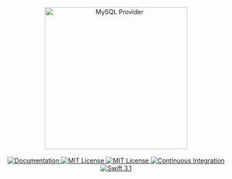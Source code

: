 <p align="center">
    <img src="https://cloud.githubusercontent.com/assets/1342803/24603674/0f588712-1862-11e7-9056-0945f27d62be.png" width="320" alt="MySQL Provider">
    <br>
    <br>
    <a href="http://beta.docs.vapor.codes/mysql/package/" target="_blank">
        <img src="http://img.shields.io/badge/documentation-here-F7CAC9.svg" alt="Documentation">
    </a>
    <a href="http://vapor.team" target="_blank">
        <img src="http://img.shields.io/badge/join-chat-D9C0CB.svg" alt="MIT License">
    </a>
    <a href="LICENSE" target="_blank">
        <img src="http://img.shields.io/badge/license-MIT-C5B9CD.svg" alt="MIT License">
    </a>
    <a href="https://circleci.com/gh/vapor/mysql-provider" target="_blank">
        <img src="http://img.shields.io/badge/ci-tested-B0B1CE.svg" alt="Continuous Integration">
    </a>
    <a href="https://swift.org" target="_blank">
        <img src="http://img.shields.io/badge/swift-3.1-92A8D1.svg" alt="Swift 3.1">
    </a>

</center>
